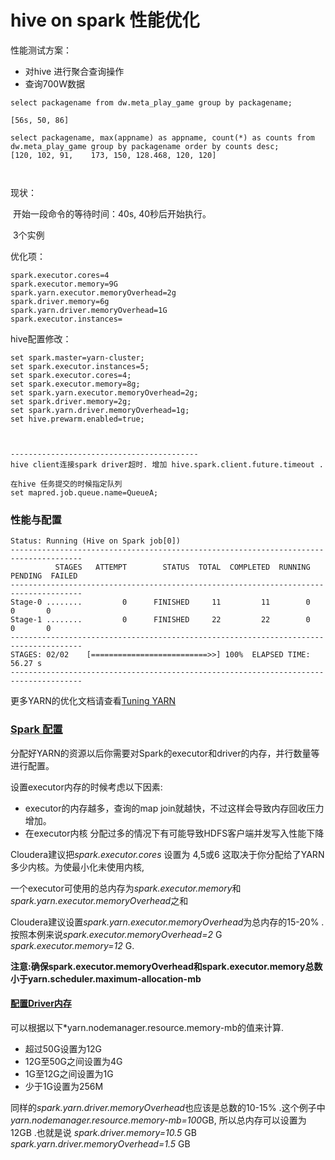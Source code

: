 # hive on spark 性能优化



性能测试方案：

- 对hive 进行聚合查询操作
- 查询700W数据

```
select packagename from dw.meta_play_game group by packagename;

[56s, 50, 86]

select packagename, max(appname) as appname, count(*) as counts from dw.meta_play_game group by packagename order by counts desc;
[120, 102, 91,    173, 150, 128.468, 120, 120]



```

现状：

​	开始一段命令的等待时间：40s,  40秒后开始执行。

​	3个实例

优化项：

```
spark.executor.cores=4
spark.executor.memory=9G
spark.yarn.executor.memoryOverhead=2g
spark.driver.memory=6g
spark.yarn.driver.memoryOverhead=1G
spark.executor.instances=
```

hive配置修改：

```
set spark.master=yarn-cluster;
set spark.executor.instances=5;
set spark.executor.cores=4;
set spark.executor.memory=8g;
set spark.yarn.executor.memoryOverhead=2g;
set spark.driver.memory=2g;
set spark.yarn.driver.memoryOverhead=1g;
set hive.prewarm.enabled=true;



------------------------------------------
hive client连接spark driver超时. 增加 hive.spark.client.future.timeout .

在hive 任务提交的时候指定队列
set mapred.job.queue.name=QueueA;
```





### 性能与配置



```
Status: Running (Hive on Spark job[0])
--------------------------------------------------------------------------------------
          STAGES   ATTEMPT        STATUS  TOTAL  COMPLETED  RUNNING  PENDING  FAILED  
--------------------------------------------------------------------------------------
Stage-0 ........         0      FINISHED     11         11        0        0       0  
Stage-1 ........         0      FINISHED     22         22        0        0       0  
--------------------------------------------------------------------------------------
STAGES: 02/02    [==========================>>] 100%  ELAPSED TIME: 56.27 s    
--------------------------------------------------------------------------------------
```





更多YARN的优化文档请查看[Tuning YARN](http://www.cloudera.com/documentation/enterprise/latest/topics/cdh_ig_yarn_tuning.html#concept_vbk_m43_fr)

### [Spark 配置](http://bihell.com/2016/04/18/hadoop-performance-management/#Spark-%E9%85%8D%E7%BD%AE)

分配好YARN的资源以后你需要对Spark的executor和driver的内存，并行数量等进行配置。



设置executor内存的时候考虑以下因素:

- executor的内存越多，查询的map join就越快，不过这样会导致内存回收压力增加。
- 在executor内核 分配过多的情况下有可能导致HDFS客户端并发写入性能下降

Cloudera建议把*spark.executor.cores* 设置为 4,5或6 这取决于你分配给了YARN多少内核。为使最小化未使用内核,



一个executor可使用的总内存为*spark.executor.memory*和*spark.yarn.executor.memoryOverhead*之和

Cloudera建议设置*spark.yarn.executor.memoryOverhead*为总内存的15-20% . 按照本例来说*spark.executor.memoryOverhead=2* G *spark.executor.memory=12* G.



**注意:确保spark.executor.memoryOverhead和spark.executor.memory总数小于yarn.scheduler.maximum-allocation-mb**



#### [配置Driver内存](http://bihell.com/2016/04/18/hadoop-performance-management/#%E9%85%8D%E7%BD%AEDriver%E5%86%85%E5%AD%98)

可以根据以下*yarn.nodemanager.resource.memory-mb的值来计算.

- 超过50G设置为12G
- 12G至50G之间设置为4G
- 1G至12G之间设置为1G
- 少于1G设置为256M

同样的*spark.yarn.driver.memoryOverhead*也应该是总数的10-15% .这个例子中*yarn.nodemanager.resource.memory-mb=100*GB, 所以总内存可以设置为12GB .也就是说 *spark.driver.memory=10.5* GB *spark.yarn.driver.memoryOverhead=1.5* GB
